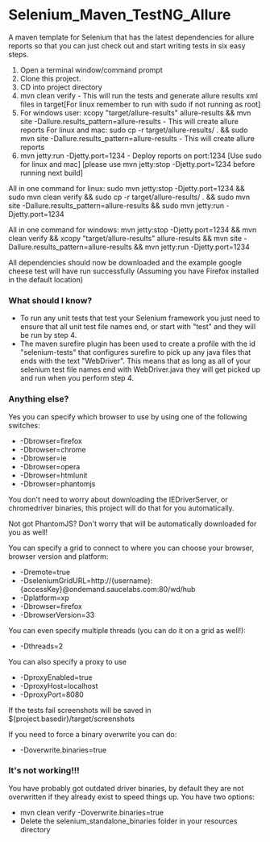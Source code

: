 
Selenium_Maven_TestNG_Allure
=======================


A maven template for Selenium that has the latest dependencies for allure reports so that you can just check out and start writing tests in six easy steps.


1. Open a terminal window/command prompt
2. Clone this project.
3. CD into project directory
4. mvn clean verify - This will run the tests and generate allure results xml files in target[For linux remember to run with sudo if not running as root]
5. For windows user: xcopy "target/allure-results" allure-results && mvn site -Dallure.results_pattern=allure-results - This will create allure reports
For linux and mac: sudo cp -r target/allure-results/ . && sudo mvn site -Dallure.results_pattern=allure-results - This will create allure reports
6. mvn jetty:run -Djetty.port=1234 - Deploy reports on port:1234 [Use sudo for linux and mac]
[please use mvn jetty:stop -Djetty.port=1234 before running next build]

All in one command for linux: 
sudo mvn jetty:stop -Djetty.port=1234 && sudo mvn clean verify && sudo cp -r target/allure-results/ . && sudo mvn site -Dallure.results_pattern=allure-results && sudo mvn jetty:run -Djetty.port=1234

All in one command for windows: 
mvn jetty:stop -Djetty.port=1234 && mvn clean verify && xcopy "target/allure-results" allure-results && mvn site -Dallure.results_pattern=allure-results && mvn jetty:run -Djetty.port=1234


All dependencies should now be downloaded and the example google cheese test will have run successfully (Assuming you have Firefox installed in the default location)

### What should I know?

- To run any unit tests that test your Selenium framework you just need to ensure that all unit test file names end, or start with "test" and they will be run by step 4.
- The maven surefire plugin has been used to create a profile with the id "selenium-tests" that configures surefire to pick up any java files that ends with the text "WebDriver".  This means that as long as all of your selenium test file names end with WebDriver.java they will get picked up and run when you perform step 4.

### Anything else?

Yes you can specify which browser to use by using one of the following switches:

- -Dbrowser=firefox
- -Dbrowser=chrome
- -Dbrowser=ie
- -Dbrowser=opera
- -Dbrowser=htmlunit
- -Dbrowser=phantomjs

You don't need to worry about downloading the IEDriverServer, or chromedriver binaries, this project will do that for you automatically.

Not got PhantomJS?  Don't worry that will be automatically downloaded for you as well!

You can specify a grid to connect to where you can choose your browser, browser version and platform:

- -Dremote=true 
- -DseleniumGridURL=http://{username}:{accessKey}@ondemand.saucelabs.com:80/wd/hub 
- -Dplatform=xp 
- -Dbrowser=firefox 
- -DbrowserVersion=33

You can even specify multiple threads (you can do it on a grid as well!):

- -Dthreads=2

You can also specify a proxy to use

- -DproxyEnabled=true
- -DproxyHost=localhost
- -DproxyPort=8080

If the tests fail screenshots will be saved in ${project.basedir}/target/screenshots

If you need to force a binary overwrite you can do:

- -Doverwrite.binaries=true

### It's not working!!!

You have probably got outdated driver binaries, by default they are not overwritten if they already exist to speed things up.  You have two options:

- mvn clean verify -Doverwrite.binaries=true
- Delete the selenium_standalone_binaries folder in your resources directory
